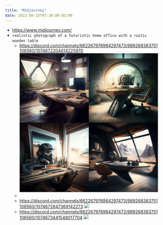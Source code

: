 ```yaml
---
title: "Midjourney"
date: 2023-08-15T07:30:00-03:00
---
```

- https://www.midjourney.com/
- `realistic photograph of a futuristic home office with a rustic wooden table`
	- https://discord.com/channels/662267976984297473/989268383751106560/1074672204614225970 ![](Assets/lucasrcezimbra_realistic_photograph_of_a_futuristi.png)
	- 
	- https://discord.com/channels/662267976984297473/989268383751106560/1074672647369142273 ![](lucasrcezimbra_realistic_photograph_of_a_futuristi-1.png)
	- https://discord.com/channels/662267976984297473/989268383751106560/1074673441548017704 ![](lucasrcezimbra_realistic_photograph_of_a_futuristi-2.png)